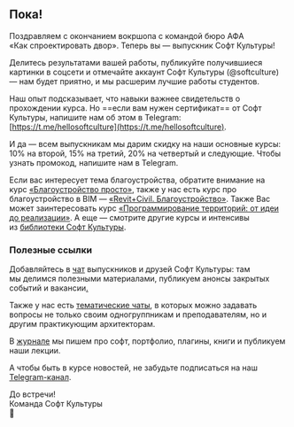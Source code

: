 ## Пока!

Поздравляем с окончанием вокршопа с командой бюро АФА «Как cпроектировать двор». Теперь вы — выпускник Софт Культуры!

Делитесь результатами вашей работы, публикуйте получившиеся картинки в соцсети и отмечайте аккаунт Софт Культуры (@softculture) — нам будет приятно, и мы расшерим лучшие работы студентов.

Наш опыт подсказывает, что навыки важнее свидетельств о прохождении курса. Но ==если вам нужен сертификат== от Софт Культуры, напишите нам об этом в Telegram: [https://t.me/hellosoftculture](https://t.me/hellosoftculture).

И да — всем выпускникам мы дарим скидку на наши основные курсы: 10% на второй, 15% на третий, 20% на четвертый и следующие. Чтобы узнать промокод, напишите нам в Telegram.

Если вас интересует тема благоустройства, обратите внимание на курс [«Благоустройство просто»](https://softculture.cc/courses/architects/blagoustroystvo-sketchup-illustrator), также у нас есть курс про благоустройство в BIM — [«Revit+Civil. Благоустройство»](https://softculture.cc/courses/architects/revit-civil). Также Вас может заинтересовать курс [«Программирование территорий: от идеи до реализации»](https://softculture.cc/courses/architects/urban). А еще — смотрите другие курсы и интенсивы из [библиотеки Софт Культуры](https://softculture.cc/library).  

### Полезные ссылки

Добавляйтесь в [чат](https://t.me/+V-vYoA2OPRg4tPsm) выпускников и друзей Софт Культуры: там мы делимся полезными материалами, публикуем анонсы закрытых событий и вакансии[.](https://t.me/+V-vYoA2OPRg4tPsm)

Также у нас есть [тематические чаты](https://t.me/softculture/3474), в которых можно задавать вопросы не только своим одногруппникам и преподавателям, но и другим практикующим архитекторам.

В [журнале](https://softculture.cc/blog/) мы пишем про софт, портфолио, плагины, книги и публикуем наши лекции. 

А чтобы быть в курсе новостей, не забудьте подписаться на наш [Telegram-канал](https://t.me/softculture). 

До встречи!  
Команда Софт Культуры  
🖤